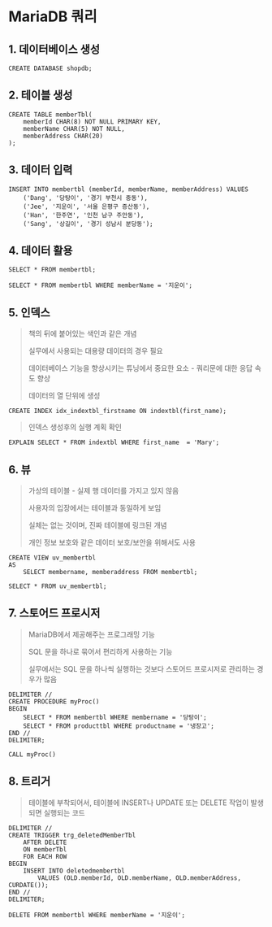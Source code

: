 # MariaDB 쿼리



## 1. 데이터베이스 생성

~~~mariadb
CREATE DATABASE shopdb;
~~~



## 2. 테이블 생성

```mariadb
CREATE TABLE memberTbl(
	memberId CHAR(8) NOT NULL PRIMARY KEY,
	memberName CHAR(5) NOT NULL,
	memberAddress CHAR(20)
);
```



## 3. 데이터 입력

```mariadb
INSERT INTO membertbl (memberId, memberName, memberAddress) VALUES
	('Dang', '당탕이', '경기 부천시 중동'),
	('Jee', '지운이', '서울 은평구 증산동'),
	('Han', '한주연', '인천 남구 주안동'),
	('Sang', '상길이', '경기 성남시 분당동'); 
```



## 4. 데이터 활용

```mariadb
SELECT * FROM membertbl;
```

```mariadb
SELECT * FROM membertbl WHERE memberName = '지운이';
```



## 5. 인덱스

>책의 뒤에 붙어있는 색인과 같은 개념
>
>실무에서 사용되는 대용량 데이터의 경우 필요
>
>데이터베이스 기능을 향상시키는 튜닝에서 중요한 요소 - 쿼리문에 대한 응답 속도 향상
>
>데이터의 열 단위에 생성


```mariadb
CREATE INDEX idx_indextbl_firstname ON indextbl(first_name);
```
> 인덱스 생성후의 실행 계획 확인

```mariadb
EXPLAIN SELECT * FROM indextbl WHERE first_name  = 'Mary';
```



## 6. 뷰

> 가상의 테이블 - 실제 행 데이터를 가지고 있지 않음
>
> 사용자의 입장에서는 테이블과 동일하게 보임
>
> 실체는 없는 것이며, 진짜 테이블에 링크된 개념
>
> 개인 정보 보호와 같은 데이터 보호/보안을 위해서도 사용

```mariadb
CREATE VIEW uv_membertbl
AS
	SELECT membername, memberaddress FROM membertbl;

```

```mariadb
SELECT * FROM uv_membertbl;
```



## 7. 스토어드 프로시저

> MariaDB에서 제공해주는 프로그래밍 기능
>
> SQL 문을 하나로 묶어서 편리하게 사용하는 기능
>
> 실무에서는 SQL 문을 하나씩 실행하는 것보다 스토어드 프로시저로 관리하는 경우가 많음

```mariadb
DELIMITER //
CREATE PROCEDURE myProc()
BEGIN
	SELECT * FROM membertbl WHERE membername = '당탕이';
	SELECT * FROM producttbl WHERE productname = '냉장고';
END //
DELIMITER;
```

```mariadb
CALL myProc() 
```



## 8. 트리거

> 테이블에 부착되어서, 테이블에 INSERT나 UPDATE 또는 DELETE 작업이 발생되면 실행되는 코드

```mariadb
DELIMITER //
CREATE TRIGGER trg_deletedMemberTbl
	AFTER DELETE
	ON memberTbl
	FOR EACH ROW
BEGIN
	INSERT INTO deletedmembertbl
		VALUES (OLD.memberId, OLD.memberName, OLD.memberAddress, CURDATE());
END //
DELIMITER;
```

```mariadb
DELETE FROM membertbl WHERE memberName = '지운이';
```

